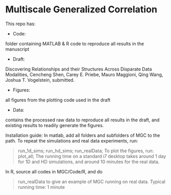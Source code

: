 # Multiscale Generalized Correlation

This repo has:

- Code: 

folder containing MATLAB & R code to reproduce all results in the manuscript

- Draft: 

Discovering Relationships and their Structures Across Disparate Data Modalities, 
Cencheng Shen, Carey E. Priebe, Mauro Maggioni, Qing Wang, Joshua T. Vogelstein, 
submitted.

- Figures: 

all figures from the plotting code used in the draft

- Data: 

contains the processed raw data to reproduce all results in the draft, and existing results to readily generate the figures.



Installation guide:
In matlab, add all folders and subfolders of MGC to the path. 
To repeat the simulations and real data experiments, run:
>run_1d_sims;
>run_hd_sims;
>run_realData; 
To plot the figures, run:
>plot_all;
The running time on a standard i7 desktop takes around 1 day for 1D and HD simulations, and around 10 minutes for the real data. 


In R, source all codes in MGC/Code/R, and do
>run_realData
to give an example of MGC running on real data.
Typical running time: 1 minute